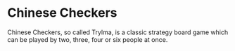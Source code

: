 # Chinese Checkers

Chinese Checkers, so called Trylma, is a classic strategy board game which can be played by two, three, four or six people at once. 
